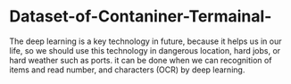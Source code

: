# Dataset-of-Contaniner-Termainal-
The deep learning is a key technology in future, because it helps us in our life, so we should use this technology in dangerous location, hard jobs, or hard weather such as ports. it can be done when we can recognition of items and read number, and characters (OCR) by deep learning.
